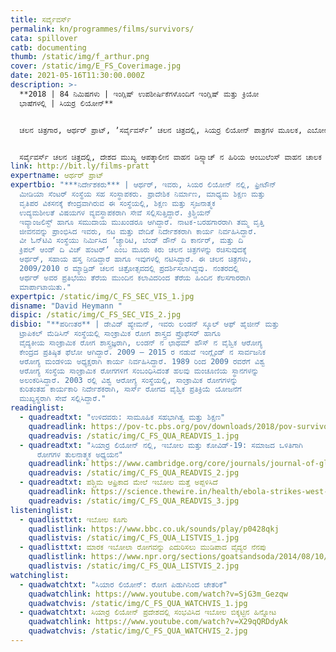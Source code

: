 ```yaml
---
title: ಸರ್ವೈವರ್ಸ್‌
permalink: kn/programmes/films/survivors/
cata: spillover
catb: documenting
thumb: /static/img/f_arthur.png
cover: /static/img/E_FS_Coverimage.jpg
date: 2021-05-16T11:30:00.000Z
description: >-
  **2018 | 84 ನಿಮಿಷಗಳು | ಇಂಗ್ಲಿಷ್ ಉಪಶೀರ್ಷಿಕೆಗಳೊಂದಿಗೆ ಇಂಗ್ಲಿಷ್‌ ಮತ್ತು ಕ್ರಿಯೋ
  ಭಾಷೆಗಳಲ್ಲಿ | ಸಿಯರ್ರ ಲಿಯೋನ್**


  ಚಲನ ಚಿತ್ರಗಾರ, ಆರ್ಥರ್‌ ಪ್ರಾಟ್‌, ʼಸರ್ವೈವರ್ಸ್‌ʼ ಚಲನ ಚಿತ್ರದಲ್ಲಿ, ಸಿಯರ್ರ ಲಿಯೋನ್ ಪಾತ್ರಗಳ ಮೂಲಕ, ಎಬೋಲ ರೋಗ ಮಹಾಮಾರಿಯ ಸಂಕಷ್ಟದ ಕಾಲದ, ತಮ್ಮ ದೇಶದ ಚಿತ್ರಣವನ್ನು ಪ್ರಸ್ತುತ ಪಡಿಸಿದ್ದಾರೆ. ರೋಗ ಸಾಂಕ್ರಾಮಿಕದ ಜಠಿಲತೆ, ಆ ಸಮಯದಲ್ಲಿ, ಅಲ್ಲಿ ಇದ್ದಂತಹ ಸಾಮಾಜಿಕ ರಾಜಕೀಯ ಪರಿಸ್ಥಿತಿ, ಎಲ್ಲವನ್ನೂ ತೆರೆಯ ಮೇಲೆ ತಂದಿದ್ದಾರೆ. ಆಧುನಿಕ ಶತಮಾನದ ಅತಿ ಗಂಭೀರವಾದ ಸಾರ್ವಜನಿಕ ರೋಗ ಮಹಾಮಾರಿ ಎಂದೇ ಹೆಸರಾಗಿರುವ ಎಬೋಲ ಸಾಂಕ್ರಾಮಿಕ ಸಂಕಷ್ಟದಲ್ಲಿ, ಸಿಯರ್ರ ಲಿಯೋನ್ ನ ಇಬ್ಬರು ಆರೋಗ್ಯ ಕಾರ್ಯಕರ್ತರ ಸುತ್ತಲಿನ ಘಟನಾವಳಿಯ ಬಗೆಗೆ, ಚಲನಚಿತ್ರದಲ್ಲಿ ಗಮನ ಸೆಳೆಯಲಾಗಿದೆ.   


  ಸರ್ವೈವರ್ಸ್‌ ಚಲನ ಚಿತ್ರದಲ್ಲಿ, ದೇಶದ ಮುಖ್ಯ ಆಪತ್ಕಾಲೀನ ವಾಹನ ಡಿಸ್ಪ್ಯಾಚ್‌ ನ ಹಿರಿಯ ಆಂಬುಲೆಂಸ್‌ ವಾಹನ ಚಾಲಕ ʼಮೊಹಮದ್‌ ಬಂಗುರʼ ಮತ್ತು ಆಪತ್ಕಾಲೀನ ಎಬೋಲ ಚಿಕಿತ್ಸಾ ಕೇಂದ್ರದಲ್ಲಿ ದಾದಿಯಾಗಿ ರೋಗಿಗಳ ಆರೈಕೆಯ ಕೆಲಸ ನಿರ್ವಹಿಸುತ್ತಿರುವ ʼಮಾರ್ಗರೇಟ್‌ ಕಬ್ಬಾ ಸೆಸೇʼ ಅವರ ವೀರ ಗಾಥೆ ಇದಾಗಿದೆ.
link: http://bit.ly/films-pratt
expertname: ಆರ್ಥರ್‌ ಪ್ರಾಟ್‌
expertbio: "***ನಿರ್ದೇಶಕರು*** | ಆರ್ಥರ್‌, ಇವರು, ಸಿಯರ ಲಿಯೋನ್ ನಲ್ಲಿ, ಫ್ರೀಟೌನ್‌
  ಮೀಡಿಯಾ ಸೆಂಟರ್‌ ಸಂಸ್ಥೆಯ ಸಹ ಸಂಸ್ಥಾಪಕರು. ಪ್ರಾದೇಶಿಕ ನಿರ್ಮಾಣ, ಮಾಧ್ಯಮ ಶಿಕ್ಷಣ ಮತ್ತು
  ವೃತಿಪರ ವಿಕಸನಕ್ಕೆ ಕೇಂದ್ರವಾಗಿರುವ ಈ ಸಂಸ್ಥೆಯಲ್ಲಿ, ಶಿಕ್ಷಣ ಮತ್ತು ಸೃಜನಾತ್ಮಕ
  ಉದ್ಯಮಶೀಲತೆ ವಿಷಯಗಳ ವ್ಯವಸ್ಥಾಪಕರಾಗಿ ಸೇವೆ ಸಲ್ಲಿಸುತ್ತಿದ್ದಾರೆ. ಕ್ರಿಶ್ಚಿಯನ್‌
  ಇವ್ಯಾಂಜಲಿಸ್ಟ್‌ ಹಾಗೂ ಸಮುದಾಯ ಮುಖಂಡರೂ ಆಗಿದ್ದಾರೆ. ನಾಟಕ-ಬರಹಗಾರರಾಗಿ ತಮ್ಮ ವೃತ್ತಿ
  ಜೀವನವನ್ನು ಪ್ರಾಂಭಿಸಿದ ಇವರು, ನಟ ಮತ್ತು ವೇದಿಕೆ ನಿರ್ದೇಶಕರಾಗಿ ಕಾರ್ಯ ನಿರ್ವಹಿಸಿದ್ದಾರೆ.
  ವೀ ಓನ್‌ಟಿವಿ ಸಂಸ್ಥೆಯು ನಿರ್ಮಿಸಿದ ʼಚ್ಯಾರಿಟಿ, ಬೆಂಡ್‌ ಡೌನ್‌ ದಿ ಕಾರ್ನರ್‌, ಮತ್ತು ದಿ
  ಕ್ರಿಪಲ್‌ ಆಂಡ್‌ ದಿ ವಿಚ್‌ ಹಂಟರ್‌ʼ ಎಂಬ ಮೂರು ಕಿರು ಚಲನ ಚಿತ್ರಗಳನ್ನು ರಚಿಸುವುದಕ್ಕೆ
  ಆರ್ಥರ್, ಸಹಾಯ ಹಸ್ತ ನೀಡಿದ್ದಾರೆ ಹಾಗೂ ಇವುಗಳಲ್ಲಿ ನಟಿಸಿದ್ದಾರೆ. ಈ ಚಲನ ಚಿತ್ರಗಳು,
  2009/2010 ರ ಮ್ಯಾಡ್ರಿಡ್‌ ಚಲನ ಚಿತ್ರೋತ್ಸವದಲ್ಲಿ ಪ್ರದರ್ಶಿಸಲಾಗಿದ್ದವು. ನಂತರದಲ್ಲಿ
  ಆರ್ಥರ್‌ ಅವರ ಪ್ರತಿಭೆಯು ತೆರೆಯ ಮುಂದಿನ ಕಲಾವಿದರಿಂದ ತೆರೆಯ ಹಿಂದಿನ ಕೆಲಸಗಾರರಾಗಿ
  ಮಾರ್ಪಾಟಾಯಿತು."
expertpic: /static/img/C_FS_SEC_VIS_1.jpg
disname: "David Heymann "
dispic: /static/img/C_FS_SEC_VIS_2.jpg
disbio: "**ಪರಿಣತರ** | ಡೇವಿಡ್‌ ಹ್ಯೇಮನ್‌, ಇವರು ಲಂಡನ್‌ ಸ್ಕೂಲ್‌ ಆಫ್‌ ಹೈಜೀನ್‌ ಮತ್ತು
  ಟ್ರಾಪಿಕಲ್‌ ಮೆಡಿಸಿನ್‌ ಸಂಸ್ಥೆಯಲ್ಲಿ ಸಾಂಕ್ರಾಮಿಕ ರೋಗ ಶಾಸ್ತ್ರದ ಪ್ರೊಫೆಸರ್‌ ಹಾಗೂ
  ವೈದ್ಯಕೀಯ ಸಾಂಕ್ರಾಮಿಕ ರೋಗ ಶಾಸ್ತ್ರಜ್ಞರಾಗಿ, ಲಂಡನ್‌ ನ ಛಾಥಮ್‌ ಹೌಸ್‌ ನ ವೈಶ್ವಿಕ ಆರೋಗ್ಯ
  ಕೇಂದ್ರದ ಪ್ರತಿಷ್ಠಿತ ಫೆಲೋ ಆಗಿದ್ದಾರೆ. 2009 – 2015 ರ ನಡುವೆ ಇಂಗ್ಲೈಂಡ್‌ ನ ಸಾರ್ವಜನಿಕ
  ಆರೋಗ್ಯ ಮಂಡಳಿಯ ಅಧ್ಯಕ್ಷರಾಗಿ ಕಾರ್ಯ ನಿರ್ವಹಿಸಿದ್ದಾರೆ. 1989 ರಿಂದ 2009 ರವರೆಗೆ ವಿಶ್ವ
  ಆರೋಗ್ಯ ಸಂಸ್ಥೆಯ ಸಾಂಕ್ರಾಮಿಕ ರೋಗಗಳಿಗೆ ಸಂಬಂಧಿಸಿದಂತೆ ಹಲವು ಮಂಚೂಣಿಯ ಸ್ಥಾನಗಳನ್ನು
  ಅಲಂಕರಿಸಿದ್ದಾರೆ. 2003 ರಲ್ಲಿ ವಿಶ್ವ ಆರೋಗ್ಯ ಸಂಸ್ಥೆಯಲ್ಲಿ, ಸಾಂಕ್ರಾಮಿಕ ರೋಗಗಳನ್ನು
  ಕುರಿತಂತಹ ಕಾರ್ಯಕಾರಿ ನಿರ್ದೇಶಕರಾಗಿ, ಸಾರ್ಸ್‌ ರೋಗದ ವೈಶ್ವಿಕ ಪ್ರತಿಕ್ರಿಯೆ ಯೋಜನೆಗೆ
  ಮುಖ್ಯಸ್ಥರಾಗಿ ಸೇವೆ ಸಲ್ಲಿಸಿದ್ದಾರೆ."
readinglist:
  - quadreadtxt: "ಉಳಿದವರು: ಸಾಮೂಹಿಕ ಸಹಭಾಗಿತ್ವ ಮತ್ತು ಶಿಕ್ಷಣ"
    quadreadlink: https://pov-tc.pbs.org/pov/downloads/2018/pov-survivors-discussion-guide.pdf
    quadreadvis: /static/img/C_FS_QUA_READVIS_1.jpg
  - quadreadtxt: "ಸಿಯಾರ್ರ ಲಿಯೋನ್‌ ನಲ್ಲಿ, ಇಬೋಲ ಮತ್ತು ಕೋವಿಡ್-19‌: ಸಮಾಜದ ಒಳಿತಿಗಾಗಿ
      ರೋಗಗಳ ತುಲನಾತ್ಮಕ ಅಧ್ಯಯನ"
    quadreadlink: https://www.cambridge.org/core/journals/journal-of-global-history/article/ebola-and-covid19-in-sierra-leone-comparative-lessons-of-epidemics-for-society/5672DE34C06149CDC142A38C2294EA6E
    quadreadvis: /static/img/C_FS_QUA_READVIS_2.jpg
  - quadreadtxt: ಪಶ್ಚಿಮ ಆಫ್ರಿಕಾದ ಮೇಲೆ ಇಬೋಲ ಮತ್ತೆ ಅಪ್ಪಳಿಸಿದೆ
    quadreadlink: https://science.thewire.in/health/ebola-strikes-west-africa-again-key-questions/
    quadreadvis: /static/img/C_FS_QUA_READVIS_3.jpg
listeninglist:
  - quadlisttxt: ಇಬೋಲ ಕೂಗು
    quadlistlink: https://www.bbc.co.uk/sounds/play/p0428qkj
    quadlistvis: /static/img/C_FS_QUA_LISTVIS_1.jpg
  - quadlisttxt: ಮಾರಕ ಇಬೋಲಾ ರೋಗವನ್ನು ಎದುರಿಸಲು ಮುಡಿಪಾದ ವೈದ್ಯರ ನೆನಪು
    quadlistlink: https://www.npr.org/sections/goatsandsoda/2014/08/10/339372354/doctor-remembered-for-dedication-to-fighting-deadly-ebola
    quadlistvis: /static/img/C_FS_QUA_LISTVIS_2.jpg
watchinglist:
  - quadwatchtxt: "ಸಿಯಾರ ಲಿಯೋನ್‌: ರೋಗ ಪಿಡುಗಿನಿಂದ ಚೇತರಿಕೆ"
    quadwatchlink: https://www.youtube.com/watch?v=SjG3m_Gezqw
    quadwatchvis: /static/img/C_FS_QUA_WATCHVIS_1.jpg
  - quadwatchtxt: ಸಿಯಾರ್ರ ಲಿಯೋನ್‌ ಪ್ರದೇಶದಲ್ಲಿ ಸಂಭವಿಸಿದ ಇಬೋಲ ಬಿಕ್ಕಟ್ಟಿನ ಹಿನ್ನೋಟ
    quadwatchlink: https://www.youtube.com/watch?v=X29qQRDdyAk
    quadwatchvis: /static/img/C_FS_QUA_WATCHVIS_2.jpg
---
```

